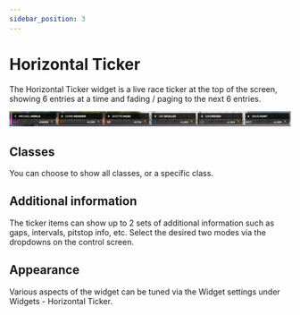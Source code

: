 ```yaml
---
sidebar_position: 3
---
```


# Horizontal Ticker

The Horizontal Ticker widget is a live race ticker at the top of the screen, showing 6 entries at a time and fading / paging to the next 6 entries. 

![Ticker](../../static/img/widgets/horzticker.png)

## Classes
You can choose to show all classes, or a specific class.

## Additional information
The ticker items can show up to 2 sets of additional information such as gaps, intervals, pitstop info, etc. Select the desired two modes via the dropdowns on the control screen.

## Appearance
Various aspects of the widget can be tuned via the Widget settings under Widgets - Horizontal Ticker.